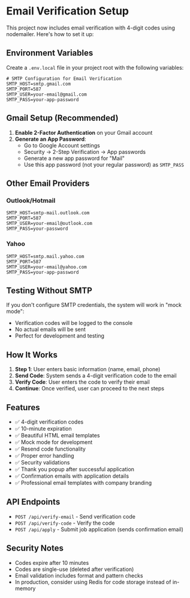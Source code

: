 # Email Verification Setup

This project now includes email verification with 4-digit codes using nodemailer. Here's how to set it up:

## Environment Variables

Create a `.env.local` file in your project root with the following variables:

```env
# SMTP Configuration for Email Verification
SMTP_HOST=smtp.gmail.com
SMTP_PORT=587
SMTP_USER=your-email@gmail.com
SMTP_PASS=your-app-password
```

## Gmail Setup (Recommended)

1. **Enable 2-Factor Authentication** on your Gmail account
2. **Generate an App Password**:
   - Go to Google Account settings
   - Security → 2-Step Verification → App passwords
   - Generate a new app password for "Mail"
   - Use this app password (not your regular password) as `SMTP_PASS`

## Other Email Providers

### Outlook/Hotmail
```env
SMTP_HOST=smtp-mail.outlook.com
SMTP_PORT=587
SMTP_USER=your-email@outlook.com
SMTP_PASS=your-password
```

### Yahoo
```env
SMTP_HOST=smtp.mail.yahoo.com
SMTP_PORT=587
SMTP_USER=your-email@yahoo.com
SMTP_PASS=your-app-password
```

## Testing Without SMTP

If you don't configure SMTP credentials, the system will work in "mock mode":
- Verification codes will be logged to the console
- No actual emails will be sent
- Perfect for development and testing

## How It Works

1. **Step 1**: User enters basic information (name, email, phone)
2. **Send Code**: System sends a 4-digit verification code to the email
3. **Verify Code**: User enters the code to verify their email
4. **Continue**: Once verified, user can proceed to the next steps

## Features

- ✅ 4-digit verification codes
- ✅ 10-minute expiration
- ✅ Beautiful HTML email templates
- ✅ Mock mode for development
- ✅ Resend code functionality
- ✅ Proper error handling
- ✅ Security validations
- ✅ Thank you popup after successful application
- ✅ Confirmation emails with application details
- ✅ Professional email templates with company branding

## API Endpoints

- `POST /api/verify-email` - Send verification code
- `POST /api/verify-code` - Verify the code
- `POST /api/apply` - Submit job application (sends confirmation email)

## Security Notes

- Codes expire after 10 minutes
- Codes are single-use (deleted after verification)
- Email validation includes format and pattern checks
- In production, consider using Redis for code storage instead of in-memory
